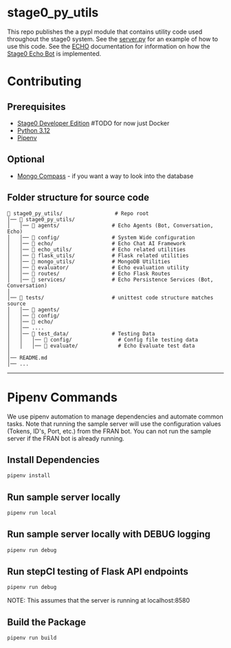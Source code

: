 # stage0_py_utils

This repo publishes the a pypl module that contains utility code used throughout the stage0 system. See the [server.py](./stage0_py_utils/server.py) for an example of how to use this code. See the [ECHO](./ECHO.md) documentation for information on how the [Stage0 Echo Bot](https://github.com/agile-learning-institute/stage0/blob/main/ECHO.md) is implemented. 

# Contributing

## Prerequisites

- [Stage0 Developer Edition]() #TODO for now just Docker
- [Python 3.12](https://www.python.org/downloads/)
- [Pipenv](https://pipenv.pypa.io/en/latest/installation.html)

## Optional

- [Mongo Compass](https://www.mongodb.com/try/download/compass) - if you want a way to look into the database

## Folder structure for source code

```text
📁 stage0_py_utils/                 # Repo root
│── 📁 stage0_py_utils/
│   │── 📁 agents/                 # Echo Agents (Bot, Conversation, Echo)
│   │── 📁 config/                 # System Wide configuration
│   │── 📁 echo/                   # Echo Chat AI Framework
│   │── 📁 echo_utils/             # Echo related utilities
│   │── 📁 flask_utils/            # Flask related utilities
│   │── 📁 mongo_utils/            # MongoDB Utilities
│   │── 📁 evaluator/              # Echo evaluation utility
│   │── 📁 routes/                 # Echo Flask Routes
│   │── 📁 services/               # Echo Persistence Services (Bot, Conversation)
│   
│── 📁 tests/                      # unittest code structure matches source
│   │── 📁 agents/                       
│   │── 📁 config/                 
│   │── 📁 echo/                   
│   │── ....
│   │── 📁 test_data/              # Testing Data
│   │   │── 📁 config/               # Config file testing data
│   │   │── 📁 evaluate/             # Echo Evaluate test data
│   
│── README.md
│── ...
```
---

# Pipenv Commands
We use pipenv automation to manage dependencies and automate common tasks. Note that running the sample server will use the
configuration values (Tokens, ID's, Port, etc.) from the FRAN bot. You can not run the sample server if the FRAN bot is already running. 

## Install Dependencies

```bash
pipenv install
```

## Run sample server locally

```bash
pipenv run local
```

## Run sample server locally with DEBUG logging

```bash
pipenv run debug
```

## Run stepCI testing of Flask API endpoints

```bash
pipenv run debug
```
NOTE: This assumes that the server is running at localhost:8580

## Build the Package
```bash
pipenv run build
```

